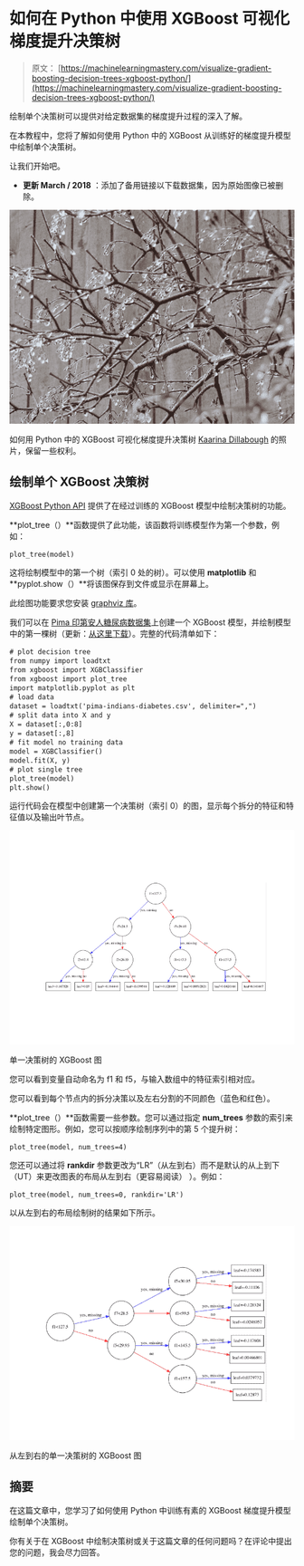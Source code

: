# 如何在 Python 中使用 XGBoost 可视化梯度提升决策树

> 原文： [https://machinelearningmastery.com/visualize-gradient-boosting-decision-trees-xgboost-python/](https://machinelearningmastery.com/visualize-gradient-boosting-decision-trees-xgboost-python/)

绘制单个决策树可以提供对给定数据集的梯度提升过程的深入了解。

在本教程中，您将了解如何使用 Python 中的 XGBoost 从训练好的梯度提升模型中绘制单个决策树。

让我们开始吧。

*   **更新 March / 2018** ：添加了备用链接以下载数据集，因为原始图像已被删除。

![How to Visualize Gradient Boosting Decision Trees With XGBoost in Python](img/53f3758154f3614de9c05883ac908246.jpg)

如何用 Python 中的 XGBoost 可视化梯度提升决策树
[Kaarina Dillabough](https://www.flickr.com/photos/100497095@N02/23895950682/) 的照片，保留一些权利。

## 绘制单个 XGBoost 决策树

[XGBoost Python API](http://xgboost.readthedocs.io/en/latest/python/python_api.html#module-xgboost.plotting) 提供了在经过训练的 XGBoost 模型中绘制决策树的功能。

**plot_tree（）**函数提供了此功能，该函数将训练模型作为第一个参数，例如：

```
plot_tree(model)
```

这将绘制模型中的第一个树（索引 0 处的树）。可以使用 **matplotlib** 和 **pyplot.show（）**将该图保存到文件或显示在屏幕上。

此绘图功能要求您安装 [graphviz 库](http://www.graphviz.org/)。

我们可以在 [Pima 印第安人糖尿病数据集](https://archive.ics.uci.edu/ml/datasets/Pima+Indians+Diabetes)上创建一个 XGBoost 模型，并绘制模型中的第一棵树（更新：[从这里下载](https://raw.githubusercontent.com/jbrownlee/Datasets/master/pima-indians-diabetes.data.csv)）。完整的代码清单如下：

```
# plot decision tree
from numpy import loadtxt
from xgboost import XGBClassifier
from xgboost import plot_tree
import matplotlib.pyplot as plt
# load data
dataset = loadtxt('pima-indians-diabetes.csv', delimiter=",")
# split data into X and y
X = dataset[:,0:8]
y = dataset[:,8]
# fit model no training data
model = XGBClassifier()
model.fit(X, y)
# plot single tree
plot_tree(model)
plt.show()
```

运行代码会在模型中创建第一个决策树（索引 0）的图，显示每个拆分的特征和特征值以及输出叶节点。

![XGBoost Plot of Single Decision Tree](img/b689361fa203cc95ba7173bb475cc1dc.jpg)

单一决策树的 XGBoost 图

您可以看到变量自动命名为 f1 和 f5，与输入数组中的特征索引相对应。

您可以看到每个节点内的拆分决策以及左右分割的不同颜色（蓝色和红色）。

**plot_tree（）**函数需要一些参数。您可以通过指定 **num_trees** 参数的索引来绘制特定图形。例如，您可以按顺序绘制序列中的第 5 个提升树：

```
plot_tree(model, num_trees=4)
```

您还可以通过将 **rankdir** 参数更改为“LR”（从左到右）而不是默认的从上到下（UT）来更改图表的布局从左到右（更容易阅读） ）。例如：

```
plot_tree(model, num_trees=0, rankdir='LR')
```

以从左到右的布局绘制树的结果如下所示。

![XGBoost Plot of Single Decision Tree Left-To-Right](img/896ab7f2c02bde2ade456f409a97f693.jpg)

从左到右的单一决策树的 XGBoost 图

## 摘要

在这篇文章中，您学习了如何使用 Python 中训练有素的 XGBoost 梯度提升模型绘制单个决策树。

你有关于在 XGBoost 中绘制决策树或关于这篇文章的任何问题吗？在评论中提出您的问题，我会尽力回答。